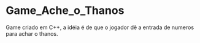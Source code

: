 # Game_Ache_o_Thanos
Game criado em C++, a idéia é de que o jogador dê a entrada de numeros para achar o thanos.
